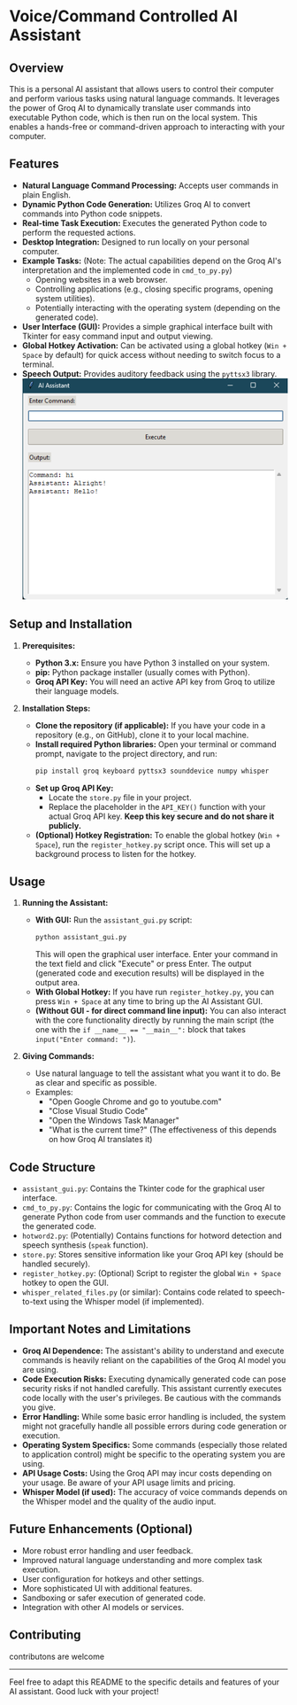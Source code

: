 # Voice/Command Controlled AI Assistant

## Overview

This is a personal AI assistant that allows users to control their computer and perform various tasks using natural language commands. It leverages the power of Groq AI to dynamically translate user commands into executable Python code, which is then run on the local system. This enables a hands-free or command-driven approach to interacting with your computer.

## Features

* **Natural Language Command Processing:** Accepts user commands in plain English.
* **Dynamic Python Code Generation:** Utilizes Groq AI to convert commands into Python code snippets.
* **Real-time Task Execution:** Executes the generated Python code to perform the requested actions.
* **Desktop Integration:** Designed to run locally on your personal computer.
* **Example Tasks:** (Note: The actual capabilities depend on the Groq AI's interpretation and the implemented code in `cmd_to_py.py`)
    * Opening websites in a web browser.
    * Controlling applications (e.g., closing specific programs, opening system utilities).
    * Potentially interacting with the operating system (depending on the generated code).
* **User Interface (GUI):** Provides a simple graphical interface built with Tkinter for easy command input and output viewing.
* **Global Hotkey Activation:** Can be activated using a global hotkey (`Win + Space` by default) for quick access without needing to switch focus to a terminal.
* **Speech Output:** Provides auditory feedback using the `pyttsx3` library.
![Bot Image](bot.png)
## Setup and Installation

1.  **Prerequisites:**
    * **Python 3.x:** Ensure you have Python 3 installed on your system.
    * **pip:** Python package installer (usually comes with Python).
    * **Groq API Key:** You will need an active API key from Groq to utilize their language models.

2.  **Installation Steps:**
    * **Clone the repository (if applicable):** If you have your code in a repository (e.g., on GitHub), clone it to your local machine.
    * **Install required Python libraries:** Open your terminal or command prompt, navigate to the project directory, and run:
        ```bash
        pip install groq keyboard pyttsx3 sounddevice numpy whisper
        ```
    * **Set up Groq API Key:**
        * Locate the `store.py` file in your project.
        * Replace the placeholder in the `API_KEY()` function with your actual Groq API key. **Keep this key secure and do not share it publicly.**
    * **(Optional) Hotkey Registration:** To enable the global hotkey (`Win + Space`), run the `register_hotkey.py` script once. This will set up a background process to listen for the hotkey.

## Usage

1.  **Running the Assistant:**
    * **With GUI:** Run the `assistant_gui.py` script:
        ```bash
        python assistant_gui.py
        ```
        This will open the graphical user interface. Enter your command in the text field and click "Execute" or press Enter. The output (generated code and execution results) will be displayed in the output area.
    * **With Global Hotkey:** If you have run `register_hotkey.py`, you can press `Win + Space` at any time to bring up the AI Assistant GUI.
    * **(Without GUI - for direct command line input):** You can also interact with the core functionality directly by running the main script (the one with the `if __name__ == "__main__":` block that takes `input("Enter command: ")`).

2.  **Giving Commands:**
    * Use natural language to tell the assistant what you want it to do. Be as clear and specific as possible.
    * Examples:
        * "Open Google Chrome and go to youtube.com"
        * "Close Visual Studio Code"
        * "Open the Windows Task Manager"
        * "What is the current time?" (The effectiveness of this depends on how Groq AI translates it)

## Code Structure

* `assistant_gui.py`: Contains the Tkinter code for the graphical user interface.
* `cmd_to_py.py`: Contains the logic for communicating with the Groq AI to generate Python code from user commands and the function to execute the generated code.
* `hotword2.py`: (Potentially) Contains functions for hotword detection and speech synthesis (`speak` function).
* `store.py`: Stores sensitive information like your Groq API key (should be handled securely).
* `register_hotkey.py`: (Optional) Script to register the global `Win + Space` hotkey to open the GUI.
* `whisper_related_files.py` (or similar): Contains code related to speech-to-text using the Whisper model (if implemented).

## Important Notes and Limitations

* **Groq AI Dependence:** The assistant's ability to understand and execute commands is heavily reliant on the capabilities of the Groq AI model you are using.
* **Code Execution Risks:** Executing dynamically generated code can pose security risks if not handled carefully. This assistant currently executes code locally with the user's privileges. Be cautious with the commands you give.
* **Error Handling:** While some basic error handling is included, the system might not gracefully handle all possible errors during code generation or execution.
* **Operating System Specifics:** Some commands (especially those related to application control) might be specific to the operating system you are using.
* **API Usage Costs:** Using the Groq API may incur costs depending on your usage. Be aware of your API usage limits and pricing.
* **Whisper Model (if used):** The accuracy of voice commands depends on the Whisper model and the quality of the audio input.

## Future Enhancements (Optional)

* More robust error handling and user feedback.
* Improved natural language understanding and more complex task execution.
* User configuration for hotkeys and other settings.
* More sophisticated UI with additional features.
* Sandboxing or safer execution of generated code.
* Integration with other AI models or services.

## Contributing

contributons are welcome


---

Feel free to adapt this README to the specific details and features of your AI assistant. Good luck with your project!
